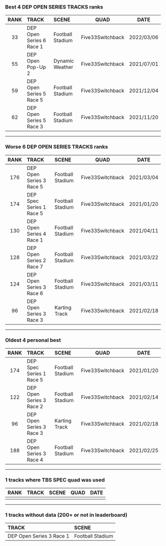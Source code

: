 ### Best 4 DEP OPEN SERIES TRACKS ranks
|RANK|TRACK|SCENE|QUAD|DATE|
|:---:|:---|:---|:---:|:---:|
|33|DEP Open Series 6 Race 1|Football Stadium|Five33Switchback|2022/03/06|
|55|DEP Open Pop-Up 2|Dynamic Weather|Five33Switchback|2021/07/01|
|59|DEP Open Series 5 Race 5|Football Stadium|Five33Switchback|2021/12/04|
|62|DEP Open Series 5 Race 3|Football Stadium|Five33Switchback|2021/11/20|
---
### Worse 6 DEP OPEN SERIES TRACKS ranks
|RANK|TRACK|SCENE|QUAD|DATE|
|:---:|:---|:---|:---:|:---:|
|176|DEP Open Series 3 Race 5|Football Stadium|Five33Switchback|2021/03/04|
|174|DEP Spec Series 1 Race 5|Football Stadium|Five33Switchback|2021/01/20|
|130|DEP Open Series 4 Race 1|Football Stadium|Five33Switchback|2021/04/11|
|128|DEP Open Series 2 Race 7|Football Stadium|Five33Switchback|2021/03/22|
|124|DEP Open Series 3 Race 6|Football Stadium|Five33Switchback|2021/03/11|
|96|DEP Open Series 3 Race 3|Karting Track|Five33Switchback|2021/02/18|
---
### Oldest 4 personal best
|RANK|TRACK|SCENE|QUAD|DATE|
|:---:|:---|:---|:---:|:---:|
|174|DEP Spec Series 1 Race 5|Football Stadium|Five33Switchback|2021/01/20|
|122|DEP Open Series 3 Race 2|Football Stadium|Five33Switchback|2021/02/14|
|96|DEP Open Series 3 Race 3|Karting Track|Five33Switchback|2021/02/18|
|188|DEP Open Series 3 Race 4|Football Stadium|Five33Switchback|2021/02/25|
---
### 1 tracks where TBS SPEC quad was used
|RANK|TRACK|SCENE|QUAD|DATE|
|:---:|:---|:---|:---:|:---:|
||||||
---
### 1 tracks without data (200+ or not in leaderboard)
|TRACK|SCENE|
|:---|:---|
|DEP Open Series 3 Race 1|Football Stadium|

